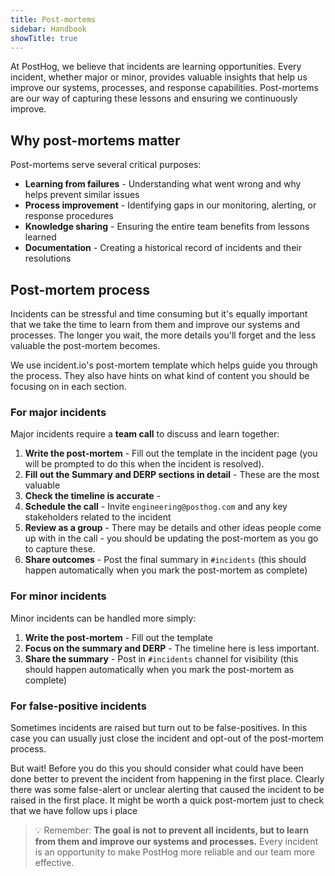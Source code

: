 ```yaml
---
title: Post-mortems
sidebar: Handbook
showTitle: true
---
```


At PostHog, we believe that incidents are learning opportunities. Every incident, whether major or minor, provides valuable insights that help us improve our systems, processes, and response capabilities. Post-mortems are our way of capturing these lessons and ensuring we continuously improve.

## Why post-mortems matter

Post-mortems serve several critical purposes:

* **Learning from failures** - Understanding what went wrong and why helps prevent similar issues
* **Process improvement** - Identifying gaps in our monitoring, alerting, or response procedures
* **Knowledge sharing** - Ensuring the entire team benefits from lessons learned
* **Documentation** - Creating a historical record of incidents and their resolutions


## Post-mortem process

Incidents can be stressful and time consuming but it's equally important that we take the time to learn from them and improve our systems and processes. The longer you wait, the more details you'll forget and the less valuable the post-mortem becomes.

We use incident.io's post-mortem template which helps guide you through the process. They also have hints on what kind of content you should be focusing on in each section.

### For major incidents

Major incidents require a **team call** to discuss and learn together:

1. **Write the post-mortem** - Fill out the template in the incident page (you will be prompted to do this when the incident is resolved).
1. **Fill out the Summary and DERP sections in detail** - These are the most valuable
1. **Check the timeline is accurate** - 
1. **Schedule the call** - Invite `engineering@posthog.com` and any key stakeholders related to the incident
3. **Review as a group** - There may be details and other ideas people come up with in the call - you should be updating the post-mortem as you go to capture these.
5. **Share outcomes** - Post the final summary in `#incidents` (this should happen automatically when you mark the post-mortem as complete)

### For minor incidents

Minor incidents can be handled more simply:

1. **Write the post-mortem** - Fill out the template
2. **Focus on the summary and DERP** - The timeline here is less important.
3. **Share the summary** - Post in `#incidents` channel for visibility (this should happen automatically when you mark the post-mortem as complete)

### For false-positive incidents

Sometimes incidents are raised but turn out to be false-positives. In this case you can usually just close the incident and opt-out of the post-mortem process.

But wait! Before you do this you should consider what could have been done better to prevent the incident from happening in the first place. Clearly there was some false-alert or unclear alerting that caused the incident to be raised in the first place. It might be worth a quick post-mortem just to check that we have follow ups i place


> 💡 Remember: **The goal is not to prevent all incidents, but to learn from them and improve our systems and processes.** Every incident is an opportunity to make PostHog more reliable and our team more effective.

